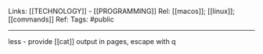 Links: [[TECHNOLOGY]] - [[PROGRAMMING]]
Rel: [[macos]]; [[linux]]; [[commands]]
Ref: 
Tags: #public 

--- 

less - provide [[cat]] output in pages, escape with q

